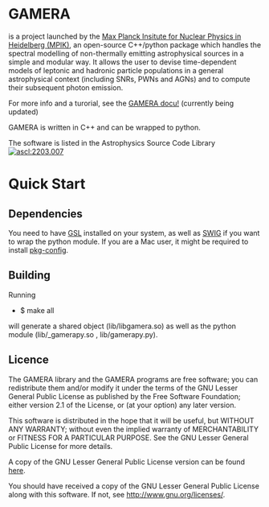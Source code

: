 # GAMERA

is a project launched by the [Max Planck Insitute for Nuclear Physics in Heidelberg (MPIK)](https://www.mpi-hd.mpg.de/mpi/en/),
an open-source C++/python package which handles the spectral modelling of non-thermally emitting astrophysical sources in a simple and modular way. It allows the user to devise time-dependent models of leptonic and hadronic particle populations in a general astrophysical context (including SNRs, PWNs and AGNs) and to compute their subsequent photon emission. 

For more info and a turorial, see the [GAMERA docu!](http://libgamera.github.io/GAMERA/docs/main_page.html)
(currently being updated)

GAMERA is written in C++ and can be wrapped to python.

The software is listed in the Astrophysics Source Code Library <a href="https://ascl.net/2203.007"><img src="https://img.shields.io/badge/ascl-2203.007-blue.svg?colorB=262255" alt="ascl:2203.007" /></a>

Quick Start
===========

Dependencies
------------

You need to have [GSL](http://www.gnu.org/software/gsl/) installed on your
system, as well as [SWIG](http://www.swig.org/) if you want to wrap the 
python module. If you are a Mac user, it might be required to install
[pkg-config](https://www.freedesktop.org/wiki/Software/pkg-config/).

Building
--------

Running

 - $ make all

will generate a shared object (lib/libgamera.so) as well as the python module
(lib/_gamerapy.so , lib/gamerapy.py).


Licence
--------


The GAMERA library and the GAMERA programs are free software;
you can redistribute them and/or modify it under the terms of
the GNU Lesser General Public License as published by the
Free Software Foundation; either version 2.1 of the License,
or (at your option) any later version.

This software is distributed in the hope that it will be useful,
but WITHOUT ANY WARRANTY; without even the implied warranty of
MERCHANTABILITY or FITNESS FOR A PARTICULAR PURPOSE.  See the GNU
Lesser General Public License for more details.

A copy of the GNU Lesser General Public License version can be found
[here](https://github.com/libgamera/GAMERA/blob/master/licenses/lgpl-2.1.txt).

You should have received a copy of the GNU Lesser General Public License
along with this software. If not, see <http://www.gnu.org/licenses/>.




